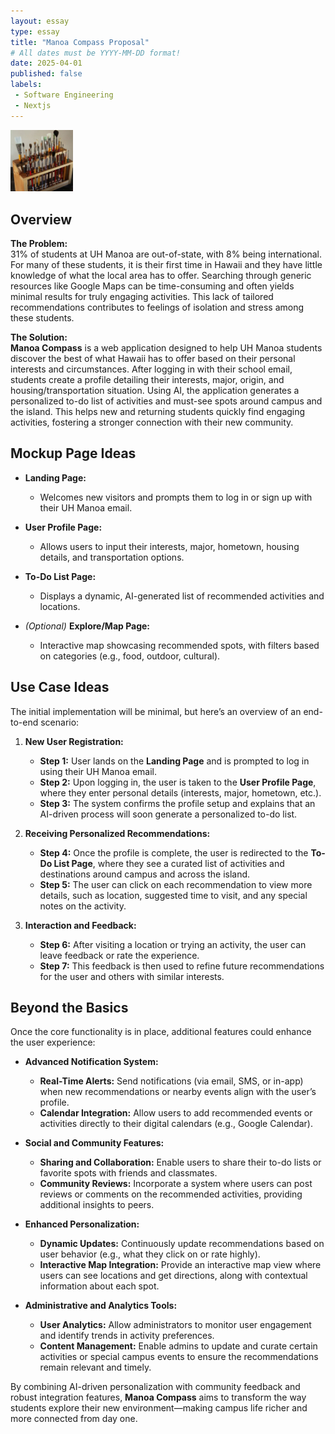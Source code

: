 ```yaml
---
layout: essay  
type: essay  
title: "Manoa Compass Proposal"  
# All dates must be YYYY-MM-DD format!  
date: 2025-04-01  
published: false  
labels:  
 - Software Engineering  
 - Nextjs  
---
```


<img width="100px" class="rounded float-start pe-4" src="../img/igniting/paintbrushes.jpg">

## Overview

**The Problem:**  
31% of students at UH Manoa are out-of-state, with 8% being international. For many of these students, it is their first time in Hawaii and they have little knowledge of what the local area has to offer. Searching through generic resources like Google Maps can be time-consuming and often yields minimal results for truly engaging activities. This lack of tailored recommendations contributes to feelings of isolation and stress among these students.

**The Solution:**  
**Manoa Compass** is a web application designed to help UH Manoa students discover the best of what Hawaii has to offer based on their personal interests and circumstances. After logging in with their school email, students create a profile detailing their interests, major, origin, and housing/transportation situation. Using AI, the application generates a personalized to-do list of activities and must-see spots around campus and the island. This helps new and returning students quickly find engaging activities, fostering a stronger connection with their new community.

## Mockup Page Ideas

- **Landing Page:**  
  - Welcomes new visitors and prompts them to log in or sign up with their UH Manoa email.
  
- **User Profile Page:**  
  - Allows users to input their interests, major, hometown, housing details, and transportation options.
  
- **To-Do List Page:**  
  - Displays a dynamic, AI-generated list of recommended activities and locations.
  
- *(Optional)* **Explore/Map Page:**  
  - Interactive map showcasing recommended spots, with filters based on categories (e.g., food, outdoor, cultural).

## Use Case Ideas

The initial implementation will be minimal, but here’s an overview of an end-to-end scenario:

1. **New User Registration:**  
   - **Step 1:** User lands on the **Landing Page** and is prompted to log in using their UH Manoa email.
   - **Step 2:** Upon logging in, the user is taken to the **User Profile Page**, where they enter personal details (interests, major, hometown, etc.).
   - **Step 3:** The system confirms the profile setup and explains that an AI-driven process will soon generate a personalized to-do list.

2. **Receiving Personalized Recommendations:**  
   - **Step 4:** Once the profile is complete, the user is redirected to the **To-Do List Page**, where they see a curated list of activities and destinations around campus and across the island.
   - **Step 5:** The user can click on each recommendation to view more details, such as location, suggested time to visit, and any special notes on the activity.

3. **Interaction and Feedback:**  
   - **Step 6:** After visiting a location or trying an activity, the user can leave feedback or rate the experience.
   - **Step 7:** This feedback is then used to refine future recommendations for the user and others with similar interests.

## Beyond the Basics

Once the core functionality is in place, additional features could enhance the user experience:

- **Advanced Notification System:**  
  - **Real-Time Alerts:** Send notifications (via email, SMS, or in-app) when new recommendations or nearby events align with the user’s profile.
  - **Calendar Integration:** Allow users to add recommended events or activities directly to their digital calendars (e.g., Google Calendar).

- **Social and Community Features:**  
  - **Sharing and Collaboration:** Enable users to share their to-do lists or favorite spots with friends and classmates.
  - **Community Reviews:** Incorporate a system where users can post reviews or comments on the recommended activities, providing additional insights to peers.

- **Enhanced Personalization:**  
  - **Dynamic Updates:** Continuously update recommendations based on user behavior (e.g., what they click on or rate highly).
  - **Interactive Map Integration:** Provide an interactive map view where users can see locations and get directions, along with contextual information about each spot.

- **Administrative and Analytics Tools:**  
  - **User Analytics:** Allow administrators to monitor user engagement and identify trends in activity preferences.
  - **Content Management:** Enable admins to update and curate certain activities or special campus events to ensure the recommendations remain relevant and timely.

By combining AI-driven personalization with community feedback and robust integration features, **Manoa Compass** aims to transform the way students explore their new environment—making campus life richer and more connected from day one.
